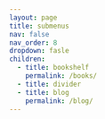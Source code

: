 ```yaml
---
layout: page
title: submenus
nav: false
nav_order: 8
dropdown: fasle
children:
  - title: bookshelf
    permalink: /books/
  - title: divider
  - title: blog
    permalink: /blog/
---
```

